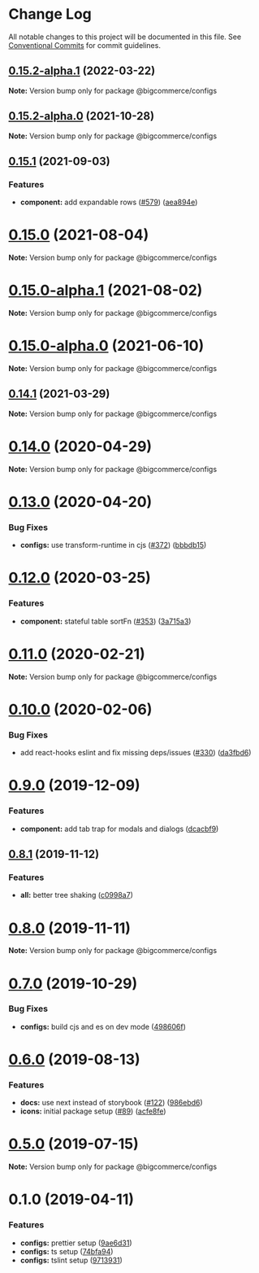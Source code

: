 # Change Log

All notable changes to this project will be documented in this file.
See [Conventional Commits](https://conventionalcommits.org) for commit guidelines.

## [0.15.2-alpha.1](https://github.com/rtalvarez/big-design/compare/@bigcommerce/configs@0.15.2-alpha.0...@bigcommerce/configs@0.15.2-alpha.1) (2022-03-22)

**Note:** Version bump only for package @bigcommerce/configs





## [0.15.2-alpha.0](https://github.com/rtalvarez/big-design/compare/@bigcommerce/configs@0.15.1...@bigcommerce/configs@0.15.2-alpha.0) (2021-10-28)

**Note:** Version bump only for package @bigcommerce/configs





## [0.15.1](https://github.com/chanceaclark/big-design/compare/@bigcommerce/configs@0.15.0...@bigcommerce/configs@0.15.1) (2021-09-03)


### Features

* **component:** add expandable rows ([#579](https://github.com/chanceaclark/big-design/issues/579)) ([aea894e](https://github.com/chanceaclark/big-design/commit/aea894e9890138305ec298293c26c73c5a5e0463))





# [0.15.0](https://github.com/chanceaclark/big-design/compare/@bigcommerce/configs@0.15.0-alpha.1...@bigcommerce/configs@0.15.0) (2021-08-04)

**Note:** Version bump only for package @bigcommerce/configs





# [0.15.0-alpha.1](https://github.com/chanceaclark/big-design/compare/@bigcommerce/configs@0.15.0-alpha.0...@bigcommerce/configs@0.15.0-alpha.1) (2021-08-02)

**Note:** Version bump only for package @bigcommerce/configs





# [0.15.0-alpha.0](https://github.com/chanceaclark/big-design/compare/@bigcommerce/configs@0.14.1...@bigcommerce/configs@0.15.0-alpha.0) (2021-06-10)

**Note:** Version bump only for package @bigcommerce/configs





## [0.14.1](https://github.com/chanceaclark/big-design/compare/@bigcommerce/configs@0.14.0...@bigcommerce/configs@0.14.1) (2021-03-29)

**Note:** Version bump only for package @bigcommerce/configs





# [0.14.0](https://github.com/deini/big-design/compare/@bigcommerce/configs@0.13.0...@bigcommerce/configs@0.14.0) (2020-04-29)

**Note:** Version bump only for package @bigcommerce/configs





# [0.13.0](https://github.com/deini/big-design/compare/@bigcommerce/configs@0.12.0...@bigcommerce/configs@0.13.0) (2020-04-20)


### Bug Fixes

* **configs:** use transform-runtime in cjs ([#372](https://github.com/deini/big-design/issues/372)) ([bbbdb15](https://github.com/deini/big-design/commit/bbbdb158e892ee34ad60b0b1485d0ca83e2b7ba9))





# [0.12.0](https://github.com/deini/big-design/compare/@bigcommerce/configs@0.11.0...@bigcommerce/configs@0.12.0) (2020-03-25)


### Features

* **component:** stateful table sortFn ([#353](https://github.com/deini/big-design/issues/353)) ([3a715a3](https://github.com/deini/big-design/commit/3a715a3b4585ca6a620447d27f645dcedb51fc59))





# [0.11.0](https://github.com/chanceaclark/big-design/compare/@bigcommerce/configs@0.10.0...@bigcommerce/configs@0.11.0) (2020-02-21)

**Note:** Version bump only for package @bigcommerce/configs





# [0.10.0](https://github.com/chanceaclark/big-design/compare/@bigcommerce/configs@0.9.0...@bigcommerce/configs@0.10.0) (2020-02-06)


### Bug Fixes

* add react-hooks eslint and fix missing deps/issues ([#330](https://github.com/chanceaclark/big-design/issues/330)) ([da3fbd6](https://github.com/chanceaclark/big-design/commit/da3fbd68181e98e43a95de7fce9956be91afc9b8))





# [0.9.0](https://github.com/deini/big-design/compare/@bigcommerce/configs@0.8.1...@bigcommerce/configs@0.9.0) (2019-12-09)


### Features

* **component:** add tab trap for modals and dialogs ([dcacbf9](https://github.com/deini/big-design/commit/dcacbf96a38bef1134e2a8dcbd986f6362e0e2b7))





## [0.8.1](https://github.com/chanceaclark/big-design/compare/@bigcommerce/configs@0.8.0...@bigcommerce/configs@0.8.1) (2019-11-12)


### Features

* **all:** better tree shaking ([c0998a7](https://github.com/chanceaclark/big-design/commit/c0998a7))





# [0.8.0](https://github.com/deini/big-design/compare/@bigcommerce/configs@0.7.0...@bigcommerce/configs@0.8.0) (2019-11-11)

**Note:** Version bump only for package @bigcommerce/configs





# [0.7.0](https://github.com/chanceaclark/big-design/compare/@bigcommerce/configs@0.6.0...@bigcommerce/configs@0.7.0) (2019-10-29)


### Bug Fixes

* **configs:** build cjs and es on dev mode ([498606f](https://github.com/chanceaclark/big-design/commit/498606f))





# [0.6.0](https://github.com/deini/big-design/compare/@bigcommerce/configs@0.5.0...@bigcommerce/configs@0.6.0) (2019-08-13)


### Features

* **docs:** use next instead of storybook ([#122](https://github.com/deini/big-design/issues/122)) ([986ebd6](https://github.com/deini/big-design/commit/986ebd6))
* **icons:** initial package setup ([#89](https://github.com/deini/big-design/issues/89)) ([acfe8fe](https://github.com/deini/big-design/commit/acfe8fe))





# [0.5.0](https://github.com/deini/big-design/compare/@bigcommerce/configs@0.1.0...@bigcommerce/configs@0.5.0) (2019-07-15)

**Note:** Version bump only for package @bigcommerce/configs





# 0.1.0 (2019-04-11)


### Features

* **configs:** prettier setup ([9ae6d31](https://github.com/deini/big-design/commit/9ae6d31))
* **configs:** ts setup ([74bfa94](https://github.com/deini/big-design/commit/74bfa94))
* **configs:** tslint setup ([9713931](https://github.com/deini/big-design/commit/9713931))
